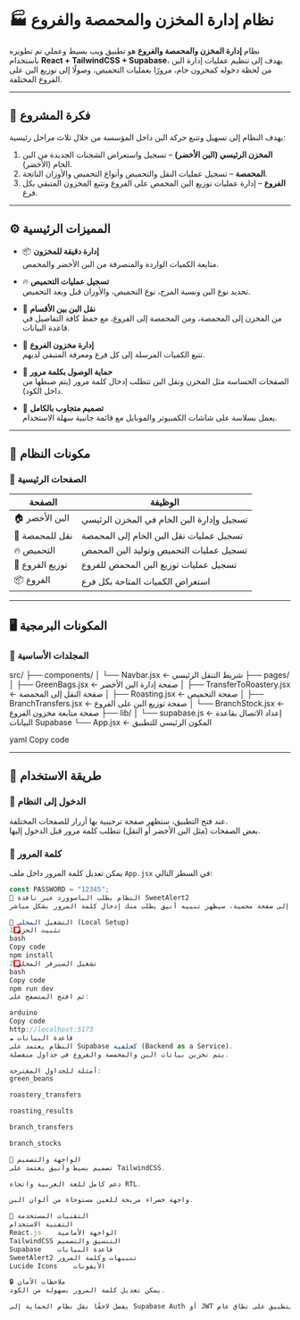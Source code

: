 # 🏭 نظام إدارة المخزن والمحمصة والفروع

نظام **إدارة المخزن والمحمصة والفروع** هو تطبيق ويب بسيط وعملي تم تطويره باستخدام **React + TailwindCSS + Supabase**، يهدف إلى تنظيم عمليات إدارة البن من لحظة دخوله كمخزون خام، مرورًا بعمليات التحميص، وصولًا إلى توزيع البن على الفروع المختلفة.

---

## 🎯 فكرة المشروع

يهدف النظام إلى تسهيل وتتبع حركة البن داخل المؤسسة من خلال ثلاث مراحل رئيسية:

1. **المخزن الرئيسي (البن الأخضر)** – تسجيل واستعراض الشحنات الجديدة من البن الخام (الأخضر).
2. **المحمصة** – تسجيل عمليات النقل والتحميص وأنواع التحميص والأوزان الناتجة.
3. **الفروع** – إدارة عمليات توزيع البن المحمص على الفروع وتتبع المخزون المتبقي بكل فرع.

---

## ⚙️ المميزات الرئيسية

- 📦 **إدارة دقيقة للمخزون**  
  متابعة الكميات الواردة والمنصرفة من البن الأخضر والمحمص.
- 🔥 **تسجيل عمليات التحميص**  
  تحديد نوع البن ونسبة المزج، نوع التحميص، والأوزان قبل وبعد التحميص.

- 🚛 **نقل البن بين الأقسام**  
  من المخزن إلى المحمصة، ومن المحمصة إلى الفروع، مع حفظ كافة التفاصيل في قاعدة البيانات.

- 🏪 **إدارة مخزون الفروع**  
  تتبع الكميات المرسلة إلى كل فرع ومعرفة المتبقي لديهم.

- 🔐 **حماية الوصول بكلمة مرور**  
  الصفحات الحساسة مثل المخزن ونقل البن تتطلب إدخال كلمة مرور (يتم ضبطها من داخل الكود).

- 📱 **تصميم متجاوب بالكامل**  
  يعمل بسلاسة على شاشات الكمبيوتر والموبايل مع قائمة جانبية سهلة الاستخدام.

---

## 🧩 مكونات النظام

### 🔹 الصفحات الرئيسية

| الصفحة          | الوظيفة                                   |
| --------------- | ----------------------------------------- |
| 🏠 البن الأخضر  | تسجيل وإدارة البن الخام في المخزن الرئيسي |
| 🚛 نقل للمحمصة  | تسجيل عمليات نقل البن الخام إلى المحمصة   |
| 🔥 التحميص      | تسجيل عمليات التحميص وتوليد البن المحمص   |
| 🏪 توزيع الفروع | تسجيل عمليات توزيع البن المحمص للفروع     |
| 📦 الفروع       | استعراض الكميات المتاحة بكل فرع           |

---

## 🖥️ المكونات البرمجية

### 📁 المجلدات الأساسية

src/
├── components/
│ └── Navbar.jsx ← شريط التنقل الرئيسي
├── pages/
│ ├── GreenBags.jsx ← صفحة إدارة البن الأخضر
│ ├── TransferToRoastery.jsx ← صفحة النقل إلى المحمصة
│ ├── Roasting.jsx ← صفحة التحميص
│ ├── BranchTransfers.jsx ← صفحة توزيع البن على الفروع
│ └── BranchStock.jsx ← صفحة متابعة مخزون الفروع
├── lib/
│ └── supabase.js ← إعداد الاتصال بقاعدة البيانات Supabase
└── App.jsx ← المكون الرئيسي للتطبيق

yaml
Copy code

---

## 🧠 طريقة الاستخدام

### 🔹 الدخول إلى النظام

عند فتح التطبيق، ستظهر صفحة ترحيبية بها أزرار للصفحات المختلفة.  
بعض الصفحات (مثل البن الأخضر أو النقل) تتطلب كلمة مرور قبل الدخول إليها.

### 🔹 كلمة المرور

يمكن تعديل كلمة المرور داخل ملف `App.jsx` في السطر التالي:

```js
const PASSWORD = "12345";
🔹 النظام يطلب الباسوورد عبر نافذة SweetAlert2
عند محاولة الدخول إلى صفحة محمية، سيظهر تنبيه أنيق يطلب منك إدخال كلمة المرور بشكل مباشر.

🚀 التشغيل المحلي (Local Setup)
1️⃣ تثبيت الحزم
bash
Copy code
npm install
2️⃣ تشغيل السيرفر المحلي
bash
Copy code
npm run dev
ثم افتح المتصفح على:

arduino
Copy code
http://localhost:5173
☁️ قاعدة البيانات
النظام يعتمد على Supabase كخلفية (Backend as a Service).
يتم تخزين بيانات البن والمحمصة والفروع في جداول منفصلة.

أمثلة للجداول المقترحة:
green_beans

roastery_transfers

roasting_results

branch_transfers

branch_stocks

💅 الواجهة والتصميم
تصميم بسيط وأنيق يعتمد على TailwindCSS.

دعم كامل للغة العربية واتجاه RTL.

واجهة خضراء مريحة للعين مستوحاة من ألوان البن.

🧰 التقنيات المستخدمة
التقنية	الاستخدام
React.js	الواجهة الأمامية
TailwindCSS	التنسيق والتصميم
Supabase	قاعدة البيانات
SweetAlert2	تنبيهات وكلمة المرور
Lucide Icons	الأيقونات

🔒 ملاحظات الأمان
يمكن تعديل كلمة المرور بسهولة من الكود.

يفضل لاحقًا نقل نظام الحماية إلى Supabase Auth أو JWT إذا تم نشر التطبيق على نطاق عام.

```
